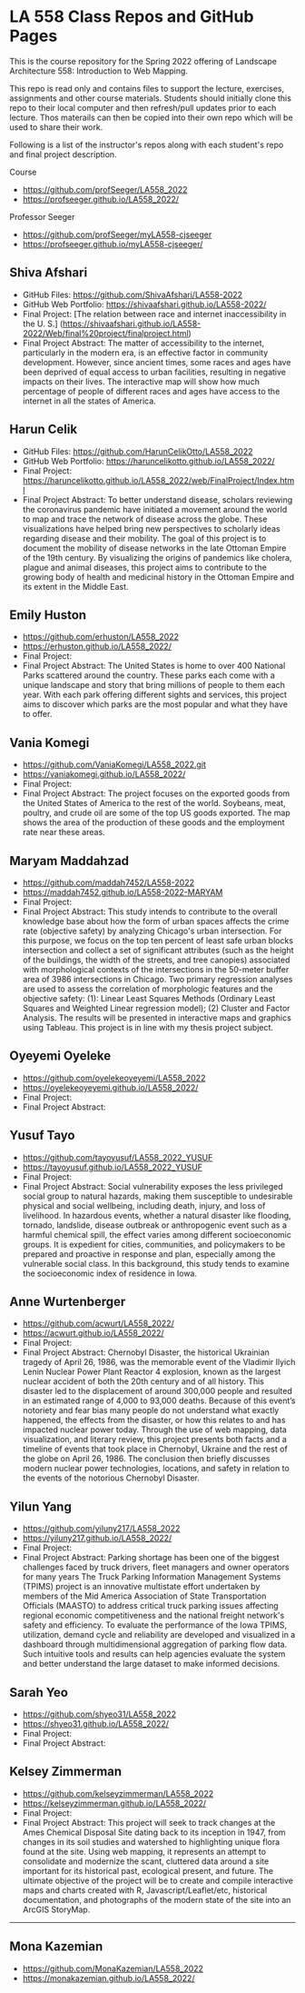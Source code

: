 # LA 558 Class Repos and GitHub Pages
This is the course repository for the Spring 2022 offering of Landscape Architecture 558: Introduction to Web Mapping.
  
This repo is read only and contains files to support the lecture, exercises, assignments and other course materials. Students should initially clone this repo to their local computer and then refresh/pull updates prior to each lecture. Thos materails can then be copied into their own repo which will be used to share their work. 

Following is a list of the instructor's repos along with each student's repo and final project description.

Course
- https://github.com/profSeeger/LA558_2022
- https://profseeger.github.io/LA558_2022/

Professor Seeger
- https://github.com/profSeeger/myLA558-cjseeger
- https://profseeger.github.io/myLA558-cjseeger/



## Shiva Afshari	
- GitHub Files: https://github.com/ShivaAfshari/LA558-2022	
- GitHub Web Portfolio: https://shivaafshari.github.io/LA558-2022/
- Final Project: [The relation between race and internet inaccessibility in the U. S.] (https://shivaafshari.github.io/LA558-2022/Web/final%20project/finalproject.html)
- Final Project Abstract: The matter of accessibility to the internet, particularly in the modern era, is an effective factor in community development. However, since ancient times, some races and ages have been deprived of equal access to urban facilities, resulting in negative impacts on their lives. The interactive map will show how much percentage of people of different races and ages have access to the internet in all the states of America.


## Harun Celik	
 - GitHub Files: https://github.com/HarunCelikOtto/LA558_2022	
 - GitHub Web Portfolio: https://haruncelikotto.github.io/LA558_2022/
 - Final Project: https://haruncelikotto.github.io/LA558_2022/web/FinalProject/Index.html
 - Final Project Abstract: To better understand disease, scholars reviewing the coronavirus pandemic have initiated a movement around the world to map and trace the network of disease across the globe. These visualizations have helped bring new perspectives to scholarly ideas regarding disease and their mobility. The goal of this project is to document the mobility of disease networks in the late Ottoman Empire of the 19th century. By visualizing the origins of pandemics like cholera, plague and animal diseases, this project aims to contribute to the growing body of health and medicinal history in the Ottoman Empire and its extent in the Middle East.

## Emily Huston	
- https://github.com/erhuston/LA558_2022	
- https://erhuston.github.io/LA558_2022/
- Final Project: 
- Final Project Abstract: The United States is home to over 400 National Parks scattered around the country. These parks each come with a unique landscape and story that bring millions of people to them each year. With each park offering different sights and services, this project aims to discover which parks are the most popular and what they have to offer.

## Vania Komegi	
- https://github.com/VaniaKomegi/LA558_2022.git
- https://vaniakomegi.github.io/LA558_2022/
- Final Project: 
- Final Project Abstract: The project focuses on the exported goods from the United States of America to the rest of the world. Soybeans, meat, poultry, and crude oil are some of the top US goods exported. The map shows the area of the production of these goods and the employment rate near these areas. 

## Maryam Maddahzad	
- https://github.com/maddah7452/LA558-2022
- https://maddah7452.github.io/LA558-2022-MARYAM
- Final Project: 
- Final Project Abstract: This study intends to contribute to the overall knowledge base about how the form of urban spaces affects the crime rate (objective safety) by analyzing Chicago's urban intersection. For this purpose, we focus on the top ten percent of least safe urban blocks intersection and collect a set of significant attributes (such as the height of the buildings, the width of the streets, and tree canopies) associated with morphological contexts of the intersections in the 50-meter buffer area of 3986 intersections in Chicago. Two primary regression analyses are used to assess the correlation of morphologic features and the objective safety: (1): Linear Least Squares Methods (Ordinary Least Squares and Weighted Linear regression model); (2) Cluster and Factor Analysis. The results will be presented in interactive maps and graphics using Tableau.
This project is in line with my thesis project subject.

## Oyeyemi Oyeleke	
- https://github.com/oyelekeoyeyemi/LA558_2022	
- https://oyelekeoyeyemi.github.io/LA558_2022/
- Final Project: 
- Final Project Abstract: 

## Yusuf Tayo	
- https://github.com/tayoyusuf/LA558_2022_YUSUF
- https://tayoyusuf.github.io/LA558_2022_YUSUF
- Final Project: 
- Final Project Abstract: Social vulnerability exposes the less privileged social group to natural hazards, making them susceptible to undesirable physical and social wellbeing, including death, injury, and loss of livelihood. In hazardous events, whether a natural disaster like flooding, tornado, landslide, disease outbreak or anthropogenic event such as a harmful chemical spill, the effect varies among different socioeconomic groups. It is expedient for cities, communities, and policymakers to be prepared and proactive in response and plan, especially among the vulnerable social class. In this background, this study tends to examine the socioeconomic index of residence in Iowa.

## Anne Wurtenberger	
- https://github.com/acwurt/LA558_2022/	
- https://acwurt.github.io/LA558_2022/
- Final Project: 
- Final Project Abstract: Chernobyl Disaster, the historical Ukrainian tragedy of April 26, 1986, was the memorable event of the Vladimir Ilyich Lenin Nuclear Power Plant Reactor 4 explosion, known as the largest nuclear accident of both the 20th century and of all history. This disaster led to the displacement of around 300,000 people and resulted in an estimated range of 4,000 to 93,000 deaths. Because of this event’s notoriety and fear bias many people do not understand what exactly happened, the effects from the disaster, or how this relates to and has impacted nuclear power today. Through the use of web mapping, data visualization, and literary review, this project presents both facts and a timeline of events that took place in Chernobyl, Ukraine and the rest of the globe on April 26, 1986. The conclusion then briefly discusses modern nuclear power technologies, locations, and safety in relation to the events of the notorious Chernobyl Disaster.

## Yilun Yang	
- https://github.com/yiluny217/LA558_2022
- https://yiluny217.github.io/LA558_2022/
- Final Project: 
- Final Project Abstract: Parking shortage has been one of the biggest challenges faced by truck drivers, fleet managers and owner operators for many years The Truck Parking Information Management Systems (TPIMS) project is an innovative multistate effort undertaken by members of the Mid America Association of State Transportation Officials (MAASTO) to address critical truck parking issues affecting regional economic competitiveness and the national freight network's safety and efficiency. To evaluate the performance of the Iowa TPIMS, utilization, demand cycle and reliability are developed and visualized in a dashboard through multidimensional aggregation of parking flow data. Such intuitive tools and results can help agencies evaluate the system and better understand the large dataset to make informed decisions.

## Sarah Yeo	
- https://github.com/shyeo31/LA558_2022	
- https://shyeo31.github.io/LA558_2022/
- Final Project: 
- Final Project Abstract: 

## Kelsey Zimmerman	
- https://github.com/kelseyzimmerman/LA558_2022	
- https://kelseyzimmerman.github.io/LA558_2022/
- Final Project: 
- Final Project Abstract: This project will seek to track changes at the Ames Chemical Disposal Site dating back to its inception in 1947, from changes in its soil studies and watershed to highlighting unique flora found at the site. Using web mapping, it represents an attempt to consolidate and modernize the scant, cluttered data around a site important for its historical past, ecological present, and future. The ultimate objective of the project will be to create and compile interactive maps and charts created with R, Javascript/Leaflet/etc, historical documentation, and photographs of the modern state of the site into an ArcGIS StoryMap.




---


## Mona Kazemian	
- https://github.com/MonaKazemian/LA558_2022	
- https://monakazemian.github.io/LA558_2022/
